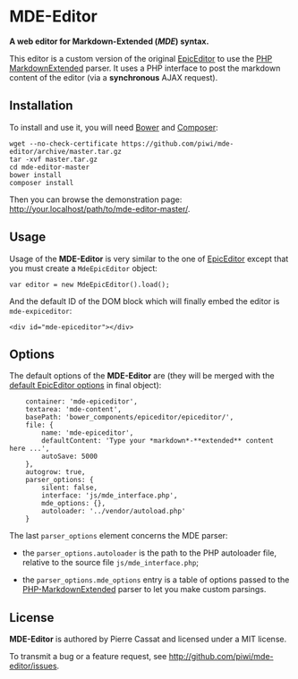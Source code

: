 MDE-Editor
==========

**A web editor for Markdown-Extended (*MDE*) syntax.**

This editor is a custom version of the original [EpicEditor](http://epiceditor.com/)
to use the [PHP MarkdownExtended](http://github.com/piwi/markdown-extended) parser.
It uses a PHP interface to post the markdown content of the editor (via a **synchronous**
AJAX request).


Installation
------------

To install and use it, you will need [Bower](http://bower.io/) and [Composer](http://getcomposer.org):

    wget --no-check-certificate https://github.com/piwi/mde-editor/archive/master.tar.gz
    tar -xvf master.tar.gz
    cd mde-editor-master
    bower install
    composer install

Then you can browse the demonstration page: <http://your.localhost/path/to/mde-editor-master/>.


Usage
-----

Usage of the **MDE-Editor** is very similar to the one of [EpicEditor](http://epiceditor.com/#quick-start)
except that you must create a `MdeEpicEditor` object:
 
    var editor = new MdeEpicEditor().load();

And the default ID of the DOM block which will finally embed the editor is `mde-expiceditor`:

    <div id="mde-epiceditor"></div>


Options
-------

The default options of the **MDE-Editor** are (they will be merged with the 
[default EpicEditor options](http://epiceditor.com/#epiceditoroptions) in final object):

        container: 'mde-epiceditor',
        textarea: 'mde-content',
        basePath: 'bower_components/epiceditor/epiceditor/',
        file: {
            name: 'mde-epiceditor',
            defaultContent: 'Type your *markdown*-**extended** content here ...',
            autoSave: 5000
        },
        autogrow: true,
        parser_options: {
            silent: false,
            interface: 'js/mde_interface.php',
            mde_options: {},
            autoloader: '../vendor/autoload.php'
        }

The last `parser_options` element concerns the MDE parser:

-   the `parser_options.autoloader` is the path to the PHP autoloader file,
    relative to the source file `js/mde_interface.php`;

-   the `parser_options.mde_options` entry is a table of options passed to the 
    [PHP-MarkdownExtended](https://github.com/piwi/markdown-extended#php-script-usage) 
    parser to let you make custom parsings.


License
-------

**MDE-Editor** is authored by Pierre Cassat and licensed under a MIT license.

To transmit a bug or a feature request, see <http://github.com/piwi/mde-editor/issues>.
